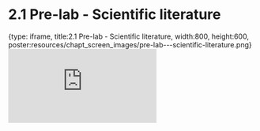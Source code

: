 # 2.1 Pre-lab - Scientific literature
 
{type: iframe, title:2.1 Pre-lab - Scientific literature, width:800, height:600, poster:resources/chapt_screen_images/pre-lab---scientific-literature.png}
![](https://sayumiyork.github.io/miniCURE-16S_Test/pre-lab---scientific-literature.html)
 

 
